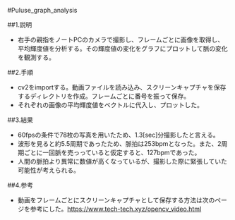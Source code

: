 #Puluse_graph_analysis  

##1.説明  
- 右手の親指をノートPCのカメラで撮影し、フレームごとに画像を取得し、平均輝度値を分析する。その輝度値の変化をグラフにプロットして脈の変化を観測する。  

##2.手順  
- cv2をimportする。動画ファイルを読み込み、スクリーンキャプチャを保存するディレクトリを作成。フレームごとに番号を振って保存。  
- それぞれの画像の平均輝度値をベクトルに代入し、プロットした。  

##3.結果  
- 60fpsの条件で78枚の写真を用いたため、1.3[sec]分撮影したと言える。  
- 波形を見ると約5.5周期であったため、脈拍は253bpmとなった。また、2周期ごとに一回脈を売っっていると仮定すると、127bpmであった。  
- 人間の脈拍より異常に数値が高くなっているが、撮影した際に緊張していた可能性が考えられる。  

##4.参考  
- 動画をフレームごとにスクリーンキャプチャとして保存する方法は次のページを参考にした。<https://www.tech-tech.xyz/opencv_video.html>
